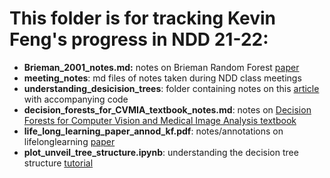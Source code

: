 # This folder is for tracking Kevin Feng's progress in NDD 21-22:
- **Brieman_2001_notes.md:** notes on Brieman Random Forest [paper](https://link.springer.com/content/pdf/10.1023/A:1010933404324.pdf)
- **meeting_notes**: md files of notes taken during NDD class meetings
- **understanding_desicision_trees**: folder containing notes on this [article](https://medium.com/@valentin.jean.richer/understanding-decision-trees-once-and-for-all-2d891b1be579?source=friends_link&sk=451fa478c53f2b288aec0d46eb83d90d) with accompanying code
- **decision_forests_for_CVMIA_textbook_notes.md**: notes on [Decision Forests for Computer Vision and Medical Image Analysis textbook](https://link.springer.com/book/10.1007/978-1-4471-4929-3) 
- **life_long_learning_paper_annod_kf.pdf**: notes/annotations on lifelonglearning [paper](https://arxiv.org/pdf/2004.12908.pdf)
- **plot_unveil_tree_structure.ipynb**: understanding the decision tree structure [tutorial](https://scikit-learn.org/stable/auto_examples/tree/plot_unveil_tree_structure.html)
